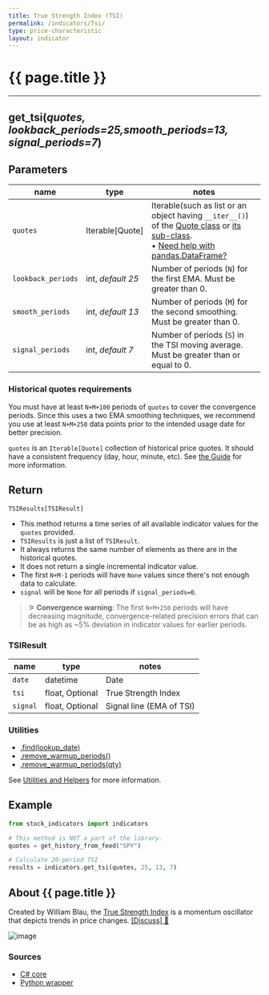 ```yaml
---
title: True Strength Index (TSI)
permalink: /indicators/Tsi/
type: price-characteristic
layout: indicator
---
```


# {{ page.title }}

<hr>

## **get_tsi**(*quotes, lookback_periods=25,smooth_periods=13, signal_periods=7*)

## Parameters

| name | type | notes
| -- |-- |--
| `quotes` | Iterable[Quote] | Iterable(such as list or an object having `__iter__()`) of the [Quote class]({{site.baseurl}}/guide/#historical-quotes) or [its sub-class]({{site.baseurl}}/guide/#using-custom-quote-classes). <br><span class='qna-dataframe'> • [Need help with pandas.DataFrame?]({{site.baseurl}}/guide/#using-pandasdataframe)</span>
| `lookback_periods` | int, *default 25* | Number of periods (`N`) for the first EMA.  Must be greater than 0.
| `smooth_periods` | int, *default 13* | Number of periods (`M`) for the second smoothing.  Must be greater than 0.
| `signal_periods` | int, *default 7* | Number of periods (`S`) in the TSI moving average.  Must be greater than or equal to 0.

### Historical quotes requirements

You must have at least `N+M+100` periods of `quotes` to cover the convergence periods.  Since this uses a two EMA smoothing techniques, we recommend you use at least `N+M+250` data points prior to the intended usage date for better precision.

`quotes` is an `Iterable[Quote]` collection of historical price quotes.  It should have a consistent frequency (day, hour, minute, etc).  See [the Guide]({{site.baseurl}}/guide/#historical-quotes) for more information.

## Return

```python
TSIResults[TSIResult]
```

- This method returns a time series of all available indicator values for the `quotes` provided.
- `TSIResults` is just a list of `TSIResult`.
- It always returns the same number of elements as there are in the historical quotes.
- It does not return a single incremental indicator value.
- The first `N+M-1` periods will have `None` values since there's not enough data to calculate.
- `signal` will be `None` for all periods if `signal_periods=0`.

> &#9886; **Convergence warning**: The first `N+M+250` periods will have decreasing magnitude, convergence-related precision errors that can be as high as ~5% deviation in indicator values for earlier periods.

### TSIResult

| name | type | notes
| -- |-- |--
| `date` | datetime | Date
| `tsi` | float, Optional | True Strength Index
| `signal` | float, Optional | Signal line (EMA of TSI)

### Utilities

- [.find(lookup_date)]({{site.baseurl}}/utilities#find-indicator-result-by-date)
- [.remove_warmup_periods()]({{site.baseurl}}/utilities#remove-warmup-periods)
- [.remove_warmup_periods(qty)]({{site.baseurl}}/utilities#remove-warmup-periods)

See [Utilities and Helpers]({{site.baseurl}}/utilities#utilities-for-indicator-results) for more information.

## Example

```python
from stock_indicators import indicators

# This method is NOT a part of the library.
quotes = get_history_from_feed("SPY")

# Calculate 20-period TSI
results = indicators.get_tsi(quotes, 25, 13, 7)
```

## About {{ page.title }}

Created by William Blau, the [True Strength Index](https://en.wikipedia.org/wiki/True_strength_index) is a momentum oscillator that depicts trends in price changes.
[[Discuss] &#128172;]({{site.dotnet.repo}}/discussions/300 "Community discussion about this indicator")

![image]({{site.dotnet.charts}}/Tsi.png)

### Sources

- [C# core]({{site.dotnet.src}}/s-z/Tsi/Tsi.Series.cs)
- [Python wrapper]({{site.python.src}}/tsi.py)
